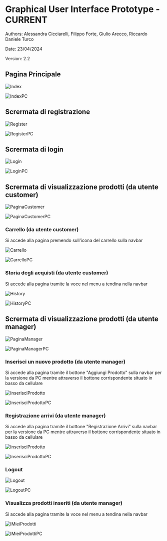 # Graphical User Interface Prototype - CURRENT

Authors: Alessandra Cicciarelli, Filippo Forte, Giulio Arecco, Riccardo Daniele Turco

Date: 23/04/2024

Version: 2.2

## Pagina Principale

![Index](/img/Index.png)

![IndexPC](/img/IndexPC.png)

## Scrermata di registrazione

![Register](/img/Register.png)

![RegisterPC](/img/RegisterPC.png)

## Scrermata di login

![Login](/img/Login.png)

![LoginPC](/img/LoginPC.png)

## Scrermata di visualizzazione prodotti (da utente customer)

![PaginaCustomer](/img/PaginaCustomer.png)

![PaginaCustomerPC](/img/PaginaCustomerPC.png)

### Carrello (da utente customer)

Si accede alla pagina premendo sull'icona del carrello sulla navbar

![Carrello](/img/Carrello.png)

![CarrelloPC](/img/CarrelloPC.png)

### Storia degli acquisti (da utente customer)

Si accede alla pagina tramite la voce nel menu a tendina nella navbar

![History](/img/History.png)

![HistoryPC](/img/HistoryPC.png)

## Scrermata di visualizzazione prodotti (da utente manager)

![PaginaManager](/img/PaginaManager.png)

![PaginaManagerPC](/img/PaginaManagerPC.png)

### Inserisci un nuovo prodotto (da utente manager)

Si accede alla pagina tramite il bottone "Aggiungi Prodotto" sulla navbar per la versione da PC mentre attraverso il bottone corrispondente situato in basso da cellulare

![InserisciProdotto](/img/InserisciProdotto.png)

![InserisciProdottoPC](/img/InserisciProdottoPC.png)

### Registrazione arrivi (da utente manager)

Si accede alla pagina tramite il bottone "Registrazione Arrivi" sulla navbar per la versione da PC mentre attraverso il bottone corrispondente situato in basso da cellulare

![InserisciProdotto](/img/RegistrazioneArrivi.png)

![InserisciProdottoPC](/img/RegistrazioneArriviPC.png)

### Logout 

![Logout](/img/Logout.png)

![LogoutPC](/img/LogoutPC.png)

### Visualizza prodotti inseriti (da utente manager)

Si accede alla pagina tramite la voce nel menu a tendina nella navbar

![IMieiProdotti](/img/IMieiProdotti.png)

![IMieiProdottiPC](/img/IMieiProdottiPC.png)


